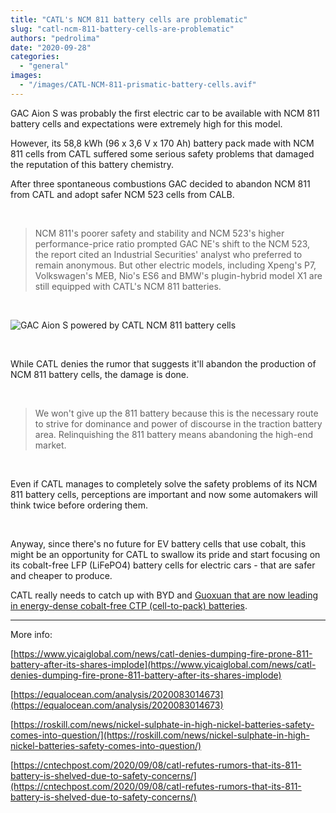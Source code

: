 ```yaml
---
title: "CATL's NCM 811 battery cells are problematic"
slug: "catl-ncm-811-battery-cells-are-problematic"
authors: "pedrolima"
date: "2020-09-28"
categories: 
  - "general"
images: 
  - "/images/CATL-NCM-811-prismatic-battery-cells.avif"
---
```


GAC Aion S was probably the first electric car to be available with NCM 811 battery cells and expectations were extremely high for this model.

However, its 58,8 kWh (96 x 3,6 V x 170 Ah) battery pack made with NCM 811 cells from CATL suffered some serious safety problems that damaged the reputation of this battery chemistry.

After three spontaneous combustions GAC decided to abandon NCM 811 from CATL and adopt safer NCM 523 cells from CALB.

 

> NCM 811's poorer safety and stability and NCM 523's higher performance-price ratio prompted GAC NE's shift to the NCM 523, the report cited an Industrial Securities' analyst who preferred to remain anonymous. But other electric models, including Xpeng's P7, Volkswagen's MEB, Nio's ES6 and BMW's plugin-hybrid model X1 are still equipped with CATL's NCM 811 batteries.

 

![GAC Aion S powered by CATL NCM 811 battery cells](images/GAC-Aion-S-powered-by-CATL-NCM-811-battery-cells.avif)

 

While CATL denies the rumor that suggests it'll abandon the production of NCM 811 battery cells, the damage is done.

 

> We won't give up the 811 battery because this is the necessary route to strive for dominance and power of discourse in the traction battery area. Relinquishing the 811 battery means abandoning the high-end market.

 

Even if CATL manages to completely solve the safety problems of its NCM 811 battery cells, perceptions are important and now some automakers will think twice before ordering them.

 

Anyway, since there's no future for EV battery cells that use cobalt, this might be an opportunity for CATL to swallow its pride and start focusing on its cobalt-free LFP (LiFePO4) battery cells for electric cars - that are safer and cheaper to produce.

CATL really needs to catch up with BYD and [Guoxuan that are now leading in energy-dense cobalt-free CTP (cell-to-pack) batteries](/2020/09/19/cobalt-free-lfp-battery-cells-to-reach-210-wh-kg-this-year/).

---

More info:

[https://www.yicaiglobal.com/news/catl-denies-dumping-fire-prone-811-battery-after-its-shares-implode](https://www.yicaiglobal.com/news/catl-denies-dumping-fire-prone-811-battery-after-its-shares-implode)

[https://equalocean.com/analysis/2020083014673](https://equalocean.com/analysis/2020083014673)

[https://roskill.com/news/nickel-sulphate-in-high-nickel-batteries-safety-comes-into-question/](https://roskill.com/news/nickel-sulphate-in-high-nickel-batteries-safety-comes-into-question/)

[https://cntechpost.com/2020/09/08/catl-refutes-rumors-that-its-811-battery-is-shelved-due-to-safety-concerns/](https://cntechpost.com/2020/09/08/catl-refutes-rumors-that-its-811-battery-is-shelved-due-to-safety-concerns/)
